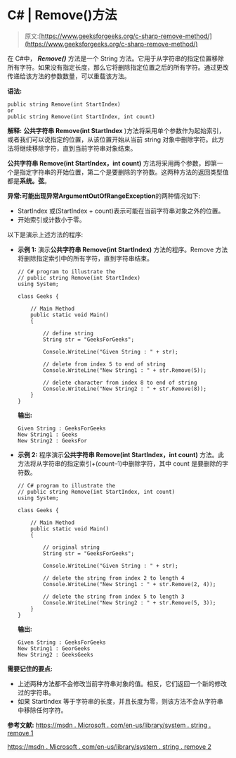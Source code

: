 # C# | Remove()方法

> 原文:[https://www.geeksforgeeks.org/c-sharp-remove-method/](https://www.geeksforgeeks.org/c-sharp-remove-method/)

在 C#中， ***Remove()*** 方法是一个 String 方法。它用于从字符串的指定位置移除所有字符。如果没有指定长度，那么它将删除指定位置之后的所有字符。通过更改传递给该方法的参数数量，可以重载该方法。

**语法:**

```
public string Remove(int StartIndex)  
or
public string Remove(int StartIndex, int count)  

```

**解释:**
**公共字符串 Remove(int StartIndex** )方法将采用单个参数作为起始索引，或者我们可以说指定的位置，从该位置开始从当前 string 对象中删除字符。此方法将继续移除字符，直到当前字符串对象结束。

**公共字符串 Remove(int StartIndex，int count)** 方法将采用两个参数，即第一个是指定字符串的开始位置，第二个是要删除的字符数。这两种方法的返回类型值都是**系统。弦**。

**异常:**可能出现异常**ArgumentOutOfRangeException**的两种情况如下:

*   StartIndex 或(StartIndex + count)表示可能在当前字符串对象之外的位置。
*   开始索引或计数小于零。

以下是演示上述方法的程序:

*   **示例 1:** 演示**公共字符串 Remove(int StartIndex)** 方法的程序。Remove 方法将删除指定索引中的所有字符，直到字符串结束。

    ```
    // C# program to illustrate the
    // public string Remove(int StartIndex)
    using System;

    class Geeks {

        // Main Method
        public static void Main()
        {

            // define string
            String str = "GeeksForGeeks";

            Console.WriteLine("Given String : " + str);

            // delete from index 5 to end of string
            Console.WriteLine("New String1 : " + str.Remove(5));

            // delete character from index 8 to end of string
            Console.WriteLine("New String2 : " + str.Remove(8));
        }
    }
    ```

    **输出:**

    ```
    Given String : GeeksForGeeks
    New String1 : Geeks
    New String2 : GeeksFor

    ```

*   **示例 2:** 程序演示**公共字符串 Remove(int StartIndex，int count)** 方法。此方法将从字符串的指定索引+(count–1)中删除字符，其中 count 是要删除的字符数。

    ```
    // C# program to illustrate the
    // public string Remove(int StartIndex, int count)
    using System;

    class Geeks {

        // Main Method
        public static void Main()
        {

            // original string
            String str = "GeeksForGeeks";

            Console.WriteLine("Given String : " + str);

            // delete the string from index 2 to length 4
            Console.WriteLine("New String1 : " + str.Remove(2, 4));

            // delete the string from index 5 to length 3
            Console.WriteLine("New String2 : " + str.Remove(5, 3));
        }
    }
    ```

    **输出:**

    ```
    Given String : GeeksForGeeks
    New String1 : GeorGeeks
    New String2 : GeeksGeeks

    ```

**需要记住的要点:**

*   上述两种方法都不会修改当前字符串对象的值。相反，它们返回一个新的修改过的字符串。
*   如果 StartIndex 等于字符串的长度，并且长度为零，则该方法不会从字符串中移除任何字符。

**参考文献:**
[https://msdn . Microsoft . com/en-us/library/system . string . remove 1](https://msdn.microsoft.com/en-us/library/9ad138yc(v=vs.110).aspx)

[https://msdn . Microsoft . com/en-us/library/system . string . remove 2](https://msdn.microsoft.com/en-us/library/d8d7z2kk(v=vs.110).aspx)